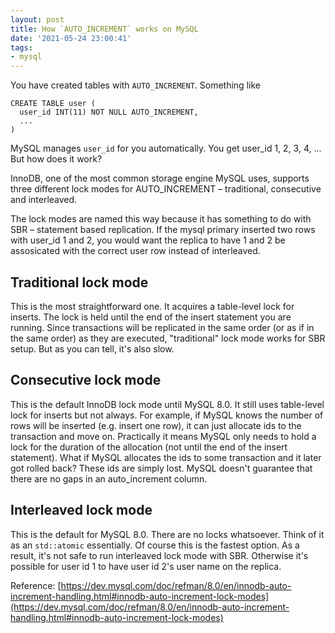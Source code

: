 ```yaml
---
layout: post
title: How `AUTO_INCREMENT` works on MySQL
date: '2021-05-24 23:00:41'
tags:
- mysql
---
```


You have created tables with `AUTO_INCREMENT`. Something like

<!--kg-card-begin: markdown-->

    CREATE TABLE user (
      user_id INT(11) NOT NULL AUTO_INCREMENT,
      ...
    )

<!--kg-card-end: markdown-->

MySQL manages `user_id` for you automatically. You get user\_id 1, 2, 3, 4, ... But how does it work?

InnoDB, one of the most common storage engine MySQL uses, supports three different lock modes for AUTO\_INCREMENT – traditional, consecutive and interleaved.

The lock modes are named this way because it has something to do with SBR – statement based replication. If the mysql primary inserted two rows with user\_id 1 and 2, you would want the replica to have 1 and 2 be assosicated with the correct user row instead of interleaved.

## Traditional lock mode

This is the most straightforward one. It acquires a table-level lock for inserts. The lock is held until the end of the insert statement you are running. Since transactions will be replicated in the same order (or as if in the same order) as they are executed, "traditional" lock mode works for SBR setup. But as you can tell, it's also slow.

## Consecutive lock mode

This is the default InnoDB lock mode until MySQL 8.0. It still uses table-level lock for inserts but not always. For example, if MySQL knows the number of rows will be inserted (e.g. insert one row), it can just allocate ids to the transaction and move on. Practically it means MySQL only needs to hold a lock for the duration of the allocation (not until the end of the insert statement). What if MySQL allocates the ids to some transaction and it later got rolled back? These ids are simply lost. MySQL doesn't guarantee that there are no gaps in an auto\_increment column.

## Interleaved lock mode

This is the default for MySQL 8.0. There are no locks whatsoever. Think of it as an `std::atomic` essentially. Of course this is the fastest option. As a result, it's not safe to run interleaved lock mode with SBR. Otherwise it's possible for user id 1 to have user id 2's user name on the replica.

Reference: [https://dev.mysql.com/doc/refman/8.0/en/innodb-auto-increment-handling.html#innodb-auto-increment-lock-modes](https://dev.mysql.com/doc/refman/8.0/en/innodb-auto-increment-handling.html#innodb-auto-increment-lock-modes)

